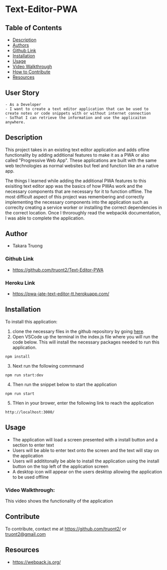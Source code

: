 # Text-Editor-PWA

## Table of Contents
- [Description](#description)
- [Authors](#authors)
- [Github Link](#github-link)
- [Installation](#installation)
- [Usage](#usage)
- [Video Walkthrough](#video-walkthrough)
- [How to Contribute](#contribute)
- [Resources](#resources)


## User Story 
```
- As a Developer
- I want to create a text editor application that can be used to create notes or code snippets with or without internet connection
- SoThat I can retrieve the information and use the applicaiton anywhere.
```
## Description
This project takes in an existing text editor application and adds ofline functionality by adding additional features to make it as a PWA or also called "Progressive Web App". These applications are built with the same web technologies as normal websites but feel and function like an a native app.

The things I learned while adding the additional PWA features to this exisiting text editor app was the basics of how PWAs work and the necessary components that are necessary for it to function offline. The most difficult aspect of this project was remembering and correctly implementing the necessary  components into the application such as correclty creating a service worker  or installing the correct  dependencies in the correct location. Once I throroughly read the webpackk documentation, I was able to complete the application. 

## Author 
- Takara Truong

### Github Link
* https://github.com/truont2/Text-Editor-PWA

### Heroku Link
* https://pwa-jate-text-editor-tt.herokuapp.com/

## Installation

To install this application:
1. clone the necessary files in the github repository by going [here](https://github.com/truont2/Text-Editor-PWA).
2. Open VSCode up the terminal in the index.js file where you will run the code below. This will install the necessary packages needed to run this application. 
```
npm install
```
3. Next run the following commmand 
```
npm run start:dev
```
4. Then run the snippet below to start the application
```
npm run start
```
5. THen in your brower, enter the following link to reach the application
```
http://localhost:3000/
```
## Usage

* The application will load a screen presented with a install button and a section to enter text
* Users will be able to enter text onto the screen and the text will stay on the application
* Users will addititonally be able to install the application using the install button on the top left of the application screen
* A desktop icon will appear on the users desktop allowing the application to be used offline

### Video Walkthrough: 

This video shows the functionality of the application
## Contribute

To contribute, contact me at https://github.com/truont2/ or truont2@gmail.com

## Resources 

* https://webpack.js.org/
